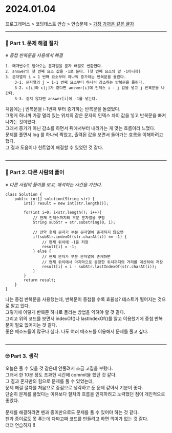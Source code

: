
# 2024.01.04

프로그래머스 > 코딩테스트 연습 > 연습문제 > [가장 가까운 같은 글자](https://school.programmers.co.kr/learn/courses/30/lessons/142086)

---
### 📌 Part 1. 문제 해결 절차
_※ 중첩 반복문을 사용해서 해결_<br>
```
1. 매개변수로 받아오는 문자열을 문자 배열로 변환한다.
2. answer의 첫 번째 요소 값을 -1로 둔다. (첫 번째 요소의 앞 -1이니까)
3. 문자열의 i = 1 번째 요소부터 하나씩 증가하는 반복문을 돌린다.
    3-1. 문자열의 j = i-1 번째 요소부터 하나씩 감소하는 반복문을 돌린다.
    3-2. c[i]와 c[j]가 같다면 answer[i]에 인덱스 i - j 값을 넣고 j 반복문을 나간다.
    3-3. 같지 않다면 answer[i]에 -1를 넣는다.
```
처음에는 j 반복문을 i-1번째 부터 증가하는 반복문을 돌렸었다.<br>
그렇게 하니까 가장 멀리 있는 위치의 같은 문자의 인덱스 차이 값을 넣고 반복문을 빠져나가는 것이었다.<br>
그래서 증가가 아닌 감소를 하면서 뒤에서부터 내려가는 게 맞는 흐름이라 느꼈다.<br>
문제를 풀면서 log 를 하나씩 찍었고, 출력된 값을 보면서 돌아가는 흐름을 이해하려고 했다.<br>
그 결과 도움이나 힌트없이 해결할 수 있었던 것 같다.<br>
<br>

---
### 📌 Part 2. 다른 사람의 풀이
_※ 다른 사람의 풀이를 보고, 해석하는 시간을 가진다._<br>
```
class Solution {
    public int[] solution(String str) {
        int[] result = new int[str.length()];

        for(int i=0; i<str.length(); i++){
            // 현재 인덱스까지의 부분 문자열을 구함
            String subStr = str.substring(0, i);

            // 만약 현재 문자가 부분 문자열에 존재하지 않으면
            if(subStr.indexOf(str.charAt(i)) == -1) {
                // 현재 위치에 -1을 저장
                result[i] = -1;
            } else {
                // 현재 문자가 부분 문자열에 존재하면
                // 현재 위치에서 마지막으로 등장한 위치까지의 거리를 계산하여 저장
                result[i] = i - subStr.lastIndexOf(str.charAt(i));
            }
        }
        return result;
    }
}
```
나는 중첩 반복문을 사용했는데, 반복문이 중첩될 수록 효율성? 테스트가 떨어지는 것으로 알고 있다.<br>
그렇기에 이렇게 반복문 하나로 돌리는 방법을 익혀야 할 것 같다.<br>
그리고 위의 코드를 보면서 indexOf()나 lastIndexOf()를 알고 이용했기에 중첩 반복문이 필요 없어지는 것 같다.<br>
좋은 메소드들이 많구나 싶다. 나도 여러 메소드를 이용해서 문제를 풀고 싶다.<br>
<br>

---
### 🙄 Part 3. 생각
오늘은 풀 수 있을 것 같은데 안풀려서 조금 고집을 부렸다.<br>
그래서 한 10분 정도 초과한 시간에 commit을 했던 것 같다.<br>
그 결과 혼자만의 힘으로 문제를 풀 수 있었는데, <br>
문제 해결 절차를 처음으로 중점으로 생각하고 푼 문제 같아서 기분이 좋다.<br>
단순히 문제를 풀었다는 이유보다 절차의 흐름을 인지하려고 노력했던 점이 개인적으로 좋았다.<br>
<br>
문제를 해결하려면 펜과 종이만으로도 문제를 풀 수 있어야 하는 것 같다.<br>
펜과 종이로도 못 푸는데 다짜고짜 코드를 만들려고 하면 의미가 없는 것 같다.<br>
더더 연습하자 !!
<br>